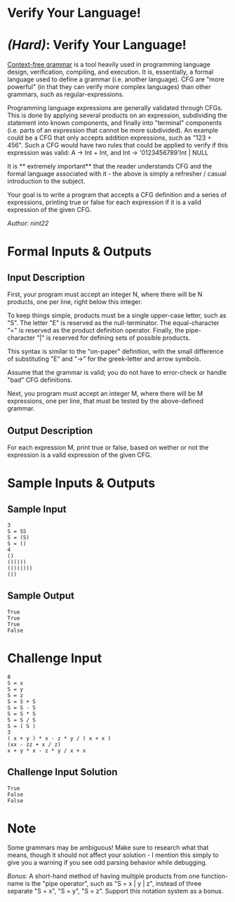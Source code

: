 # Verify Your Language!
<div class="md"><h1><a href="#HardIcon"></a> <em>(Hard)</em>: Verify Your Language!</h1>
<p><a href="http://en.wikipedia.org/wiki/Context-free_grammar">Context-free grammar</a> is a tool heavily used in programming language design, verification, compiling, and execution. It is, essentially, a formal language used to define a grammar (i.e. another language). CFG are "more powerful" (in that they can verify more complex languages) than other grammars, such as regular-expressions.</p>
<p>Programming language expressions are generally validated through CFGs. This is done by applying several products on an expression, subdividing the statement into known components, and finally into "terminal" components (i.e. parts of an expression that cannot be more subdivided). An example could be a CFG that only accepts addition expressions, such as "123 + 456". Such a CFG would have two rules that could be applied to verify if this expression was valid: A -&gt; Int + Int, and Int -&gt; '0123456789'Int | NULL</p>
<p>It is ** extremely important** that the reader understands CFG and the formal language associated with it - the above is simply a refresher / casual introduction to the subject.</p>
<p>Your goal is to write a program that accepts a CFG definition and a series of expressions, printing true or false for each expression if it is a valid expression of the given CFG.</p>
<p><em>Author: nint22</em></p>
<h1>Formal Inputs &amp; Outputs</h1>
<h2>Input Description</h2>
<p>First, your program must accept an integer N, where there will be N products, one per line, right below this integer.</p>
<p>To keep things simple, products must be a single upper-case letter, such as "S". The letter "E" is reserved as the null-terminator. The equal-character "=" is reserved as the product definition operator. Finally, the pipe-character "|" is reserved for defining sets of possible products.</p>
<p>This syntax is similar to the "on-paper" definition, with the small difference of substituting "E" and "-&gt;" for the greek-letter and arrow symbols.</p>
<p>Assume that the grammar is valid; you do not have to error-check or handle "bad" CFG definitions.</p>
<p>Next, you program must accept an integer M, where there will be M expressions, one per line, that must be tested by the above-defined grammar.</p>
<h2>Output Description</h2>
<p>For each expression M, print true or false, based on wether or not the expression is a valid expression of the given CFG.</p>
<h1>Sample Inputs &amp; Outputs</h1>
<h2>Sample Input</h2>
<pre><code>3
S = SS
S = (S)
S = ()
4
()
((()))
(()(()))
(()
</code></pre>
<h2>Sample Output</h2>
<pre><code>True
True
True
False
</code></pre>
<h1>Challenge Input</h1>
<pre><code>8
S = x
S = y
S = z
S = S + S
S = S - S
S = S * S
S = S / S
S = ( S )
3
( x + y ) * x - z * y / ( x + x )
(xx - zz + x / z)
x + y * x - z * y / x + x
</code></pre>
<h2>Challenge Input Solution</h2>
<pre><code>True
False
False
</code></pre>
<h1>Note</h1>
<p>Some grammars may be ambiguous! Make sure to research what that means, though it should not affect your solution - I mention this simply to give you a warning if you see odd parsing behavior while debugging.</p>
<p><em>Bonus</em>: A short-hand method of having multiple products from one function-name is the "pipe operator", such as "S = x | y | z", instead of three separate "S = x", "S = y", "S = z". Support this notation system as a bonus.</p>
</div>
